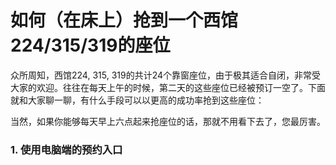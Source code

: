 # 如何（在床上）抢到一个西馆224/315/319的座位

众所周知，西馆224, 315, 319的共计24个靠窗座位，由于极其适合自闭，非常受大家的欢迎。往往在每天上午的时候，第二天的这些座位已经被预订一空了。下面就和大家聊一聊，有什么手段可以以更高的成功率抢到这些座位：

当然，如果你能够每天早上六点起来抢座位的话，那就不用看下去了，您最厉害。

### 1. 使用电脑端的预约入口

